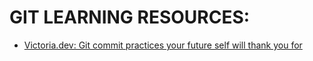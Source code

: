 # GIT LEARNING RESOURCES:

- [Victoria.dev: Git commit practices your future self will thank you for](https://victoria.dev/blog/git-commit-practices-your-future-self-will-thank-you-for/)
